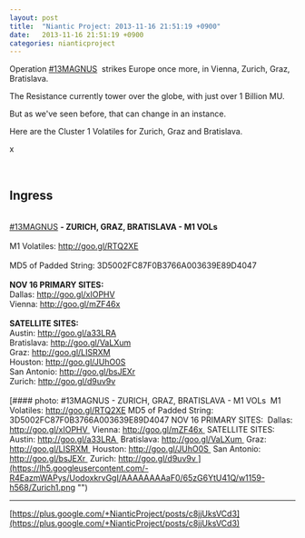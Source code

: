 ```yaml
---
layout: post
title:  "Niantic Project: 2013-11-16 21:51:19 +0900"
date:   2013-11-16 21:51:19 +0900
categories: nianticproject
---
```

Operation  [#13MAGNUS](https://plus.google.com/s/%2313MAGNUS "")  strikes Europe once more, in Vienna, Zurich, Graz, Bratislava.

The Resistance currently tower over the globe, with just over 1 Billion MU.

But as we've seen before, that can change in an instance.

Here are the Cluster 1 Volatiles for Zurich, Graz and Bratislava.

x<div class="shared"><br /><h2>Ingress</h2><br /><a rel="nofollow" class="ot-hashtag" href="https://plus.google.com/s/%2313MAGNUS">#13MAGNUS</a> <b>- ZURICH, GRAZ, BRATISLAVA - M1 VOLs</b> <br /><br />M1 Volatiles: <a href="http://goo.gl/RTQ2XE" class="ot-anchor">http://goo.gl/RTQ2XE</a><br /><br />MD5 of Padded String: 3D5002FC87F0B3766A003639E89D4047<br /><br /><b>NOV 16 PRIMARY SITES:</b> <br />Dallas: <a href="http://goo.gl/xIOPHV" class="ot-anchor">http://goo.gl/xIOPHV</a> <br />Vienna: <a href="http://goo.gl/mZF46x" class="ot-anchor">http://goo.gl/mZF46x</a> <br /><br /><b>SATELLITE SITES:</b> <br />Austin: <a href="http://goo.gl/a33LRA" class="ot-anchor">http://goo.gl/a33LRA</a> <br />Bratislava: <a href="http://goo.gl/VaLXum" class="ot-anchor">http://goo.gl/VaLXum</a> <br />Graz: <a href="http://goo.gl/LISRXM" class="ot-anchor">http://goo.gl/LISRXM</a> <br />Houston: <a href="http://goo.gl/JUhO0S" class="ot-anchor">http://goo.gl/JUhO0S</a> <br />San Antonio: <a href="http://goo.gl/bsJEXr" class="ot-anchor">http://goo.gl/bsJEXr</a> <br />Zurich: <a href="http://goo.gl/d9uv9v" class="ot-anchor">http://goo.gl/d9uv9v</a> <br /><br /></div>
[#### photo: #13MAGNUS - ZURICH, GRAZ, BRATISLAVA - M1 VOLs 
M1 Volatiles: http://goo.gl/RTQ2XE
MD5 of Padded String: 3D5002FC87F0B3766A003639E89D4047
NOV 16 PRIMARY SITES: 
Dallas: http://goo.gl/xIOPHV 
Vienna: http://goo.gl/mZF46x 
SATELLITE SITES: 
Austin: http://goo.gl/a33LRA 
Bratislava: http://goo.gl/VaLXum 
Graz: http://goo.gl/LISRXM 
Houston: http://goo.gl/JUhO0S 
San Antonio: http://goo.gl/bsJEXr 
Zurich: http://goo.gl/d9uv9v ](https://lh5.googleusercontent.com/-R4EazmWAPys/UodoxkrvGgI/AAAAAAAAaF0/65zG6YtU41Q/w1159-h568/Zurich1.png "")
- - -
[https://plus.google.com/+NianticProject/posts/c8jjUksVCd3](https://plus.google.com/+NianticProject/posts/c8jjUksVCd3)
